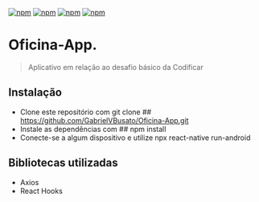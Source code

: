 [![npm](https://img.shields.io/npm/v/react-native-smart-badge.svg)](https://www.npmjs.com/package/react-native-smart-badge)
[![npm](https://img.shields.io/npm/dm/react-native-smart-badge.svg)](https://www.npmjs.com/package/react-native-smart-badge)
[![npm](https://img.shields.io/npm/dt/react-native-smart-badge.svg)](https://www.npmjs.com/package/react-native-smart-badge)
[![npm](https://img.shields.io/npm/l/react-native-smart-badge.svg)](https://github.com/react-native-component/react-native-smart-badge/blob/master/LICENSE)

# Oficina-App.

> Aplicativo em relação ao desafio básico da Codificar

## Instalação

- Clone este repositório com git clone ## https://github.com/GabrielVBusato/Oficina-App.git
- Instale as dependências com ## npm install
- Conecte-se a algum dispositivo e utilize npx react-native run-android

## Bibliotecas utilizadas

- Axios
- React Hooks
